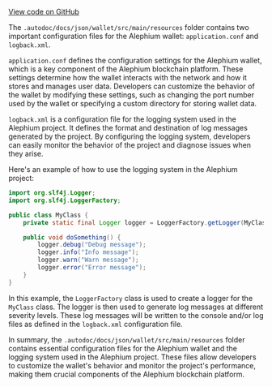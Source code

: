[View code on GitHub](https://github.com/oxygenium/oxygenium/.autodoc/docs/json/wallet/src/main/resources)

The `.autodoc/docs/json/wallet/src/main/resources` folder contains two important configuration files for the Alephium wallet: `application.conf` and `logback.xml`.

`application.conf` defines the configuration settings for the Alephium wallet, which is a key component of the Alephium blockchain platform. These settings determine how the wallet interacts with the network and how it stores and manages user data. Developers can customize the behavior of the wallet by modifying these settings, such as changing the port number used by the wallet or specifying a custom directory for storing wallet data.

`logback.xml` is a configuration file for the logging system used in the Alephium project. It defines the format and destination of log messages generated by the project. By configuring the logging system, developers can easily monitor the behavior of the project and diagnose issues when they arise.

Here's an example of how to use the logging system in the Alephium project:

```java
import org.slf4j.Logger;
import org.slf4j.LoggerFactory;

public class MyClass {
    private static final Logger logger = LoggerFactory.getLogger(MyClass.class);

    public void doSomething() {
        logger.debug("Debug message");
        logger.info("Info message");
        logger.warn("Warn message");
        logger.error("Error message");
    }
}
```

In this example, the `LoggerFactory` class is used to create a logger for the `MyClass` class. The logger is then used to generate log messages at different severity levels. These log messages will be written to the console and/or log files as defined in the `logback.xml` configuration file.

In summary, the `.autodoc/docs/json/wallet/src/main/resources` folder contains essential configuration files for the Alephium wallet and the logging system used in the Alephium project. These files allow developers to customize the wallet's behavior and monitor the project's performance, making them crucial components of the Alephium blockchain platform.
